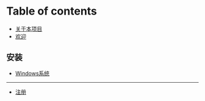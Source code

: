 # Table of contents

* [关于本项目](README.md)
* [欢迎](welcome.md)

## 安装

* [Windows系统](an-zhuang/windows.md)

---

* [注册](registration.md)

